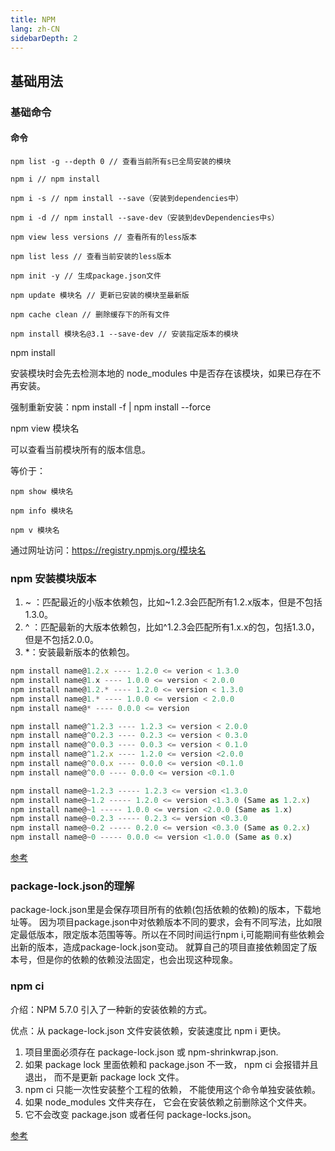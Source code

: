 ```yaml
---
title: NPM
lang: zh-CN
sidebarDepth: 2
---
```

## 基础用法

### 基础命令

#### 命令

```
npm list -g --depth 0 // 查看当前所有s已全局安装的模块

npm i // npm install

npm i -s // npm install --save（安装到dependencies中）

npm i -d // npm install --save-dev（安装到devDependencies中s）

npm view less versions // 查看所有的less版本

npm list less // 查看当前安装的less版本

npm init -y // 生成package.json文件

npm update 模块名 // 更新已安装的模块至最新版

npm cache clean // 删除缓存下的所有文件

npm install 模块名@3.1 --save-dev // 安装指定版本的模块

```

<p class="fg_t">npm install</p>

安装模块时会先去检测本地的 node_modules 中是否存在该模块，如果已存在不再安装。

强制重新安装：npm install -f | npm install --force

<p class="fg_t">npm view 模块名</p>

<p class="fb_th">可以查看当前模块所有的版本信息。</p>

等价于：

```
npm show 模块名

npm info 模块名

npm v 模块名
```
通过网址访问：https://registry.npmjs.org/模块名

### npm 安装模块版本

1. ~ ：匹配最近的小版本依赖包，比如~1.2.3会匹配所有1.2.x版本，但是不包括1.3.0。
2. ^ ：匹配最新的大版本依赖包，比如^1.2.3会匹配所有1.x.x的包，包括1.3.0，但是不包括2.0.0。
3. *：安装最新版本的依赖包。

```js
npm install name@1.2.x ---- 1.2.0 <= verion < 1.3.0
npm install name@1.x ---- 1.0.0 <= version < 2.0.0
npm install name@1.2.* ---- 1.2.0 <= version < 1.3.0
npm install name@1.* ---- 1.0.0 <= version < 2.0.0
npm install name@* ---- 0.0.0 <= version

npm install name@^1.2.3 ---- 1.2.3 <= version < 2.0.0 
npm install name@^0.2.3 ---- 0.2.3 <= version < 0.3.0
npm install name@^0.0.3 ---- 0.0.3 <= version < 0.1.0
npm install name@^1.2.x ---- 1.2.0 <= version <2.0.0
npm install name@^0.0.x ---- 0.0.0 <= version <0.1.0
npm install name@^0.0 ---- 0.0.0 <= version <0.1.0

npm install name@~1.2.3 ----- 1.2.3 <= version <1.3.0
npm install name@~1.2 ----- 1.2.0 <= version <1.3.0 (Same as 1.2.x)
npm install name@~1 ----- 1.0.0 <= version <2.0.0 (Same as 1.x)
npm install name@~0.2.3 ----- 0.2.3 <= version <0.3.0
npm install name@~0.2 ----- 0.2.0 <= version <0.3.0 (Same as 0.2.x)
npm install name@~0 ----- 0.0.0 <= version <1.0.0 (Same as 0.x)
```

[参考](https://segmentfault.com/a/1190000012227584)

### package-lock.json的理解

package-lock.json里是会保存项目所有的依赖(包括依赖的依赖)的版本，下载地址等。 因为项目package.json中对依赖版本不同的要求，会有不同写法，比如限定最低版本，限定版本范围等等。所以在不同时间运行npm i,可能期间有些依赖会出新的版本，造成package-lock.json变动。 就算自己的项目直接依赖固定了版本号，但是你的依赖的依赖没法固定，也会出现这种现象。

### npm ci

介绍：NPM 5.7.0 引入了一种新的安装依赖的方式。

优点：从 package-lock.json 文件安装依赖，安装速度比 npm i 更快。

1. 项目里面必须存在 package-lock.json 或 npm-shrinkwrap.json.
2. 如果 package lock 里面依赖和 package.json 不一致， npm ci 会报错并且退出， 而不是更新 package lock 文件。
3. npm ci 只能一次性安装整个工程的依赖， 不能使用这个命令单独安装依赖。
4. 如果 node_modules 文件夹存在， 它会在安装依赖之前删除这个文件夹。
5. 它不会改变 package.json 或者任何 package-locks.json。

[参考](https://www.jianshu.com/p/a6e79438871e)